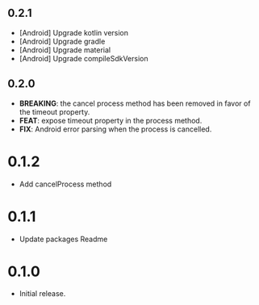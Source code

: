 ## 0.2.1

 - [Android] Upgrade kotlin version
 - [Android] Upgrade gradle
 - [Android] Upgrade material
 - [Android] Upgrade compileSdkVersion

## 0.2.0

 - **BREAKING**: the cancel process method has been removed in favor of the timeout property.
 - **FEAT**: expose timeout property in the process method.
 - **FIX**: Android error parsing when the process is cancelled.

# 0.1.2

- Add cancelProcess method

# 0.1.1

- Update packages Readme

# 0.1.0

- Initial release.
